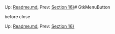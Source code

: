 Up: [Readme.md](src/Readme.md),  Prev: [Section 16}](src/sec16.src.md)# GtkMenuButton

before close

Up: [Readme.md](src/Readme.md),  Prev: [Section 16}](src/sec16.src.md)